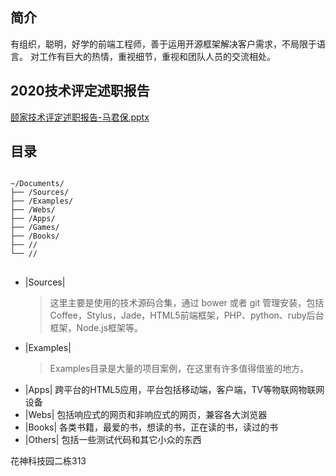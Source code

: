 ## 简介
有组织，聪明，好学的前端工程师，善于运用开源框架解决客户需求，不局限于语言。
对工作有巨大的热情，重视细节，重视和团队人员的交流相处。

## 2020技术评定述职报告
[颐家技术评定述职报告-马君保.pptx](https://github.com/majunbao/majunbao/blob/master/Others/%E9%A2%90%E5%AE%B6%E6%8A%80%E6%9C%AF%E8%AF%84%E5%AE%9A%E8%BF%B0%E8%81%8C%E6%8A%A5%E5%91%8A-%E9%A9%AC%E5%90%9B%E4%BF%9D.pptx?raw=true)


## 目录
<pre>
<code>
~/Documents/
├── /Sources/
├── /Examples/
├── /Webs/
├── /Apps/
├── /Games/
├── /Books/
├── //
└── //
</code>
</pre>

* |Sources|
	> 这里主要是使用的技术源码合集，通过 bower 或者 git 管理安装，包括Coffee，Stylus，Jade，HTML5前端框架，PHP、python、ruby后台框架，Node.js框架等。
* |Examples|
	> Examples目录是大量的项目案例，在这里有许多值得借鉴的地方。
* |Apps|
	跨平台的HTML5应用，平台包括移动端，客户端，TV等物联网物联网设备
* |Webs|
	包括响应式的网页和非响应式的网页，兼容各大浏览器
* |Books|
	各类书籍，最爱的书，想读的书，正在读的书，读过的书
* |Others|
	包括一些测试代码和其它小众的东西

花神科技园二栋313

